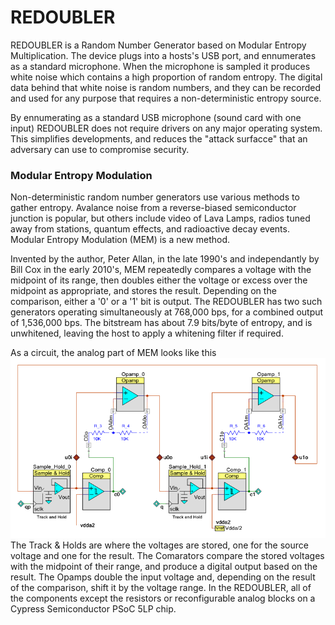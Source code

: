 # REDOUBLER

REDOUBLER is a Random Number Generator based on Modular Entropy Multiplication. The device plugs
into a hosts's USB port, and ennumerates as a standard microphone. When the microphone is sampled it produces
white noise which contains a high proportion of random entropy. The digital data behind that white noise
is random numbers, and they can be recorded and used for any purpose that requires a non-deterministic entropy
source.

By ennumerating as a standard USB microphone (sound card with one input) REDOUBLER does not require drivers
on any major operating system. This simplifies developments, and reduces the "attack surfacce" that an
adversary can use to compromise security.

### Modular Entropy Modulation

Non-deterministic random number generators use various methods to gather entropy. Avalance noise from a
reverse-biased semiconductor junction is popular, but others include video of Lava Lamps, radios tuned 
away from stations, quantum effects, and radioactive decay events. Modular Entropy Modulation (MEM) is
a new method.

Invented by the author, Peter Allan, in the late 1990's and independantly by Bill Cox in the early 2010's,
MEM repeatedly compares a voltage with the midpoint of its range, then doubles either the voltage or excess
over the midpoint as appropriate, and stores the result. Depending on the comparison, either a '0' or a
'1' bit is output. The REDOUBLER has two such generators operating simultaneously at 768,000 bps, for a
combined output of 1,536,000 bps. The bitstream has about 7.9 bits/byte of entropy, and is unwhitened,
leaving the host to apply a whitening filter if required.

As a circuit, the analog part of MEM looks like this
![Analog part of MEM Circuit](images/MEM_Circuit.png?raw=true "Circuit")
The Track & Holds are where the voltages are stored, one for the source voltage and one for the result. The
Comarators compare the stored voltages with the midpoint of their range, and produce a digital output based
on the result. The Opamps double the input voltage and, depending on the result of the comparison, shift it by the voltage range. In the REDOUBLER, all of the components except the resistors or reconfigurable analog blocks
on a Cypress Semiconductor PSoC 5LP chip.
